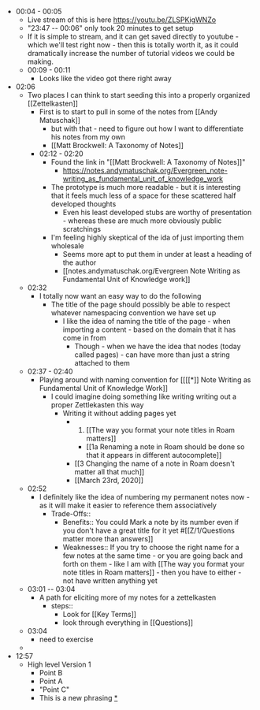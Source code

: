 - 00:04 - 00:05
    - Live stream of this is here https://youtu.be/ZLSPKigWNZo
    - "23:47 -- 00:06" only took 20 minutes to get setup
    - If it is simple to stream, and it can get saved directly to youtube - which we'll test right now - then this is totally worth it, as it could dramatically increase the number of tutorial videos we could be making.
    - 00:09 - 00:11
        - Looks like the video got there right away
- 02:06
    - Two places I can think to start seeding this into a properly organized [[Zettelkasten]]
        - First is to start to pull in some of the notes from [[Andy Matuschak]]
            - but with that - need to figure out how I want to differentiate his notes from my own
            - [[Matt Brockwell: A Taxonomy of Notes]]
        - 02:12 - 02:20
            - Found the link in "[[Matt Brockwell: A Taxonomy of Notes]]"
                - https://notes.andymatuschak.org/Evergreen_note-writing_as_fundamental_unit_of_knowledge_work
            - The prototype is much more readable - but it is interesting that it feels much less of a space for these scattered half developed thoughts
                - Even his least developed stubs are worthy of presentation - whereas these are much more obviously public scratchings
            - I'm feeling highly skeptical of the ida of just importing them wholesale
                - Seems more apt to put them in under at least a heading of the author
                - [[notes.andymatuschak.org/Evergreen Note Writing as Fundamental Unit of Knowledge work]]
    - 02:32
        - I totally now want an easy way to do the following
            - The title of the page should possibly be able to respect whatever namespacing convention we have set up
                - I like the idea of naming the title of the page - when importing a content - based on the domain that it has come in from
                    - Though - when we have the idea that nodes (today called pages) - can have more than just a string attached to them
    - 02:37 - 02:40
        - Playing around with naming convention for [[[[*]] Note Writing as Fundamental Unit of Knowledge Work]]
            - I could imagine doing something like writing writing out a proper Zettlekasten this way
                - Writing it without adding pages yet
                    - 1. [[The way you format your note titles in Roam matters]]
                        - [[1a Renaming a note in Roam should be done so that it appears in different autocomplete]]
                    - [[3 Changing the name of a note in Roam doesn't matter all that much]]
                    - [[March 23rd, 2020]]
    - 02:52
        - I definitely like the idea of numbering my permanent notes now - as it will make it easier to reference them associatively 
            - Trade-Offs:: 
                - Benefits:: You could Mark a note by its number even if you don't have a great title for it yet #[[Z/1/Questions matter more than answers]]
                - Weaknesses:: If you try to choose the right name for a few notes at the same time - or you are going back and forth on them - like I am with [[The way you format your note titles in Roam matters]] - then you have to either - not have written anything yet
    - 03:01 -- 03:04
        - A path for eliciting more of my notes for a zettelkasten 
            - steps:: 
                - Look for [[Key Terms]]
                - look through everything in [[Questions]]
    - 03:04
        - need to exercise
    - 
- 12:57
    - High level Version 1
        - Point B
        - Point A
        - "Point C"
        - This is a new phrasing [*](((XIlWZ1AOr)))
